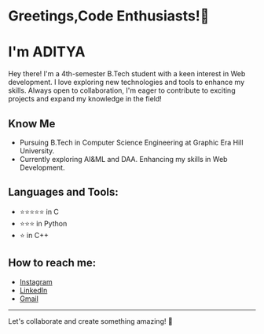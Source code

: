 # Greetings,Code Enthusiasts!👋
# I'm ADITYA

Hey there! I'm a 4th-semester B.Tech student with a keen interest in Web development. I love exploring new technologies and tools to enhance my skills. Always open to collaboration, I'm eager to contribute to exciting projects and expand my knowledge in the field!

## Know Me

- Pursuing B.Tech in Computer Science Engineering at Graphic Era Hill University.
- Currently exploring AI&ML and DAA.
Enhancing my skills in Web Development.

## Languages and Tools:

- ⭐⭐⭐⭐⭐ in C 
- ⭐⭐⭐ in Python 
- ⭐ in C++

## How to reach me:

- [Instagram](https://www.instagram.com/aditya_bhardwaj22/?hl=en)
- [LinkedIn](https://www.linkedin.com/in/-aditya-bhardwaj-b89381297/)
- [Gmail](adityabhardwaj20584@gmail.com)

---

Let's collaborate and create something amazing! 🚀
